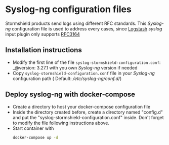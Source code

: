 # Syslog-ng configuration files

Stormshield products send logs using different RFC standards. This _Syslog-ng_ configuration file is used to address every cases, since [Logstash](https://www.elastic.co/guide/en/logstash/current/plugins-inputs-syslog.html) _syslog_ input plugin only supports [RFC3164](https://www.ietf.org/rfc/rfc3164.txt)

## Installation instructions

* Modify the first line of the file `syslog-stormshield-configuration.conf`: _@version: 3.27.1 with you own _Syslog-ng_ version if needed
* Copy `syslog-stormshield-configuration.conf` file in your _Syslog-ng_ configuration path ( Default: _/etc/syslog-ng/conf.d/_)

## Deploy syslog-ng with docker-compose
* Create a directory to host your docker-compose configuration file
* Inside the directory created before, create a directory named "config.d" and put the "syslog-stormshield-configuration.conf" inside. Don't forget to modify the file following instructions above.
* Start container with
  ```bash
  docker-compose up -d
  ```
